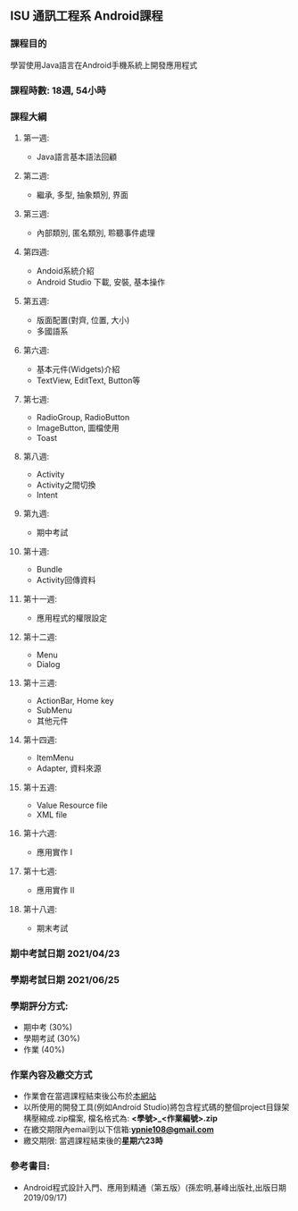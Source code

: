 ## ISU 通訊工程系 Android課程

### 課程目的

學習使用Java語言在Android手機系統上開發應用程式

### 課程時數: 18週, 54小時

### 課程大綱

1. 第一週:
   - Java語言基本語法回顧 
    
1. 第二週:
   - 繼承, 多型, 抽象類別, 界面
   
1. 第三週:
   - 內部類別, 匿名類別, 聆聽事件處理 
    
1. 第四週:
   - Andoid系統介紹
   - Android Studio 下載, 安裝, 基本操作
    
1. 第五週:
   - 版面配置(對齊, 位置, 大小)
   - 多國語系

1. 第六週:
   - 基本元件(Widgets)介紹
   - TextView, EditText, Button等

1. 第七週:
   - RadioGroup, RadioButton
   - ImageButton, 圖檔使用
   - Toast
   
1. 第八週:
   - Activity
   - Activity之間切換
   - Intent
   
1. 第九週:
   - 期中考試

1. 第十週:
   - Bundle
   - Activity回傳資料
    
1. 第十一週:
   - 應用程式的權限設定

1. 第十二週:
   - Menu
   - Dialog

1. 第十三週:
   - ActionBar, Home key
   - SubMenu
   - 其他元件
        
1. 第十四週:
   - ItemMenu
   - Adapter, 資料來源
    
1. 第十五週:   
   - Value Resource file
   - XML file
   
1. 第十六週:
   - 應用實作 I
    
1. 第十七週:
   - 應用實作 II
     
1. 第十八週:
   - 期末考試
   
### 期中考試日期 2021/04/23
### 學期考試日期 2021/06/25

### 學期評分方式: 

   - 期中考 (30%) 
   - 學期考試 (30%)
   - 作業 (40%) 
    
### 作業內容及繳交方式

   - 作業會在當週課程結束後公布於[本網站](https://ypnie108.github.io/2021ISU/android_content)
   - 以所使用的開發工具(例如Android Studio)將包含程式碼的整個project目錄架構壓縮成.zip檔案, 檔名格式為: **\<學號>\_\<作業編號>.zip**
   - 在繳交期限內email到以下信箱:**ypnie108@gmail.com**
   - 繳交期限: 當週課程結束後的**星期六23時**

### 參考書目:
   - Android程式設計入門、應用到精通（第五版）(孫宏明,碁峰出版社,出版日期2019/09/17)
